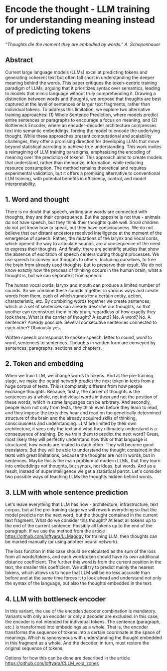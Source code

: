 # Encode the thought  - LLM training for understanding meaning instead of predicting tokens
*“Thoughts die the moment they are embodied by words.” A. Schopenhauer*

## Abstract
Current large language models (LLMs) excel at predicting tokens and generating coherent text but often fall short in understanding the deeper meaning behind the words. This paper critiques the token-centric training paradigm of LLMs, arguing that it prioritizes syntax over semantics, leading to models that mimic language without truly comprehending it. Drawing a distinction between words and thoughts, we propose that thoughts are best captured at the level of sentences or larger text fragments, rather than individual tokens. To address this limitation, we explore two alternative training approaches: (1) Whole Sentence Prediction, where models predict entire sentences or paragraphs to encourage a focus on meaning, and (2) Bottleneck Encoder, where an encoder-decoder architecture compresses text into semantic embeddings, forcing the model to encode the underlying thought. While these approaches present computational and scalability challenges, they offer a promising direction for developing LLMs that move beyond statistical parroting to achieve true understanding. This work invites a reimagining of LLM training paradigms, emphasizing the encoding of meaning over the prediction of tokens.
This approach aims to create models that understand, rather than memorize, information, while reducing resource consumption. The method remains theoretical and requires experimental validation, but it offers a promising alternative to conventional LLM training, with potential benefits in efficiency, control, and model interpretability.

## 1.	Word and thought
There is no doubt that speech, writing and words are connected with thoughts, they are their consequence. But the opposite is not true - animals do not have speech, but they think their thoughts quite well. Small children do not yet know how to speak, but they have consciousness. We do not believe that our distant ancestors received intelligence at the moment of the emergence of speech. Rather, the mutations of the larynx and vocal cords, which opened the way to articulate sounds, are a consequence of the need to express their thoughts. And finally, there are scientific studies that show the absence of excitation of speech centers during thought processes. We use speech to convey our thoughts to others. Including ourselves, to free the brain from already used thoughts, but to preserve their result. We do not know exactly how the process of thinking occurs in the human brain, what a thought is, but we can separate it from speech.

The human vocal cords, larynx and mouth can produce a limited number of sounds. So we combine these sounds together in various ways and create words from them, each of which stands for a certain entity, action, characteristic, etc. By combining words together we create sentences, which or a set of sentences can already describe our thoughts, so that another can reconstruct them in his brain, regardless of how exactly they look there. What is the carrier of thought? A sound? No. A word? No. A sentence? Already possible. Several consecutive sentences connected to each other? Obviously yes.

Written speech corresponds to spoken speech: letter to sound, word to word, sentences to sentences. Thoughts in written form are conveyed by sentences, paragraphs, sections and chapters.
## 2.	Token and embedding 
When we train LLM, we change words to tokens. And at the pre-training stage, we make the neural network predict the next token in texts from a huge corpus of texts. This is completely different from how people exchange thoughts. Because, firstly, the carrier of thoughts is the sentences as a whole, not individual words in them and not the position of these words, which in some languages can be arbitrary. And secondly, people learn not only from texts, they think even before they learn to read, and they impose the texts they hear and read on the genetically determined structure of the brain and the already acquired skills of thinking, consciousness and understanding. LLM are limited by their own architecture, it sees only the text and what they ultimately understand is a consequence of training. Do we train them to predict the next word? Great, most likely they will perfectly understand how this or that language is structured, how words are related to each other. They will become good translators. But they will be able to understand the thought contained in the texts with great limitations, because the thoughts are not in words, but in sentences. Maybe this is the main problem of modern LLMs, that they learn into embeddings not thoughts, but syntax, not ideas, but words. And as a result, instead of superintelligence we get a statistical parrot. Let's consider two possible ways of teaching LLMs the thoughts hidden behind words.
## 3.	LLM with whole sentence prediction
Let's leave everything that LLM has now - architecture, infrastructure, text corpus, but at the pre-training stage we will rework everything so that the model predicts not the next word, but the thought contained in the current text fragment. What do we consider this thought? At least all tokens up to the end of the current sentence. Possibly all tokens up to the end of the paragraph. If we use the method from the article https://github.com/loftyara/LLMagogy for training LLM, then thoughts can be marked manually (or using another neural network).

The loss function in this case should be calculated as the sum of the loss from all words/tokens, and each word/token should have its own additional distance coefficient. The further this word is from the current position in the text, the smaller this coefficient. We still try to predict mainly the nearest tokens, which allows us to hope that LLM will be no less accurate than before and at the same time forces it to look ahead and understand not only the syntax of the language, but also the thoughts embedded in the text.
## 4.	LLM with bottleneck encoder
In this variant, the use of the encoder/decoder combination is mandatory. Variants with only an encoder or only a decoder are excluded. In this case, the encoder is not intended for individual tokens. The sentence (paragraph, etc.) is transformed into embeddings as a whole. That is, the encoder transforms the sequence of tokens into a certain coordinate in the space of meanings. Which is synonymous with understanding the thought embedded in this fragment as a whole. And the decoder, in turn, must restore the original sequence of tokens.

Options for how this can be done are described in the article https://github.com/loftyara/CLLM_void_zones
